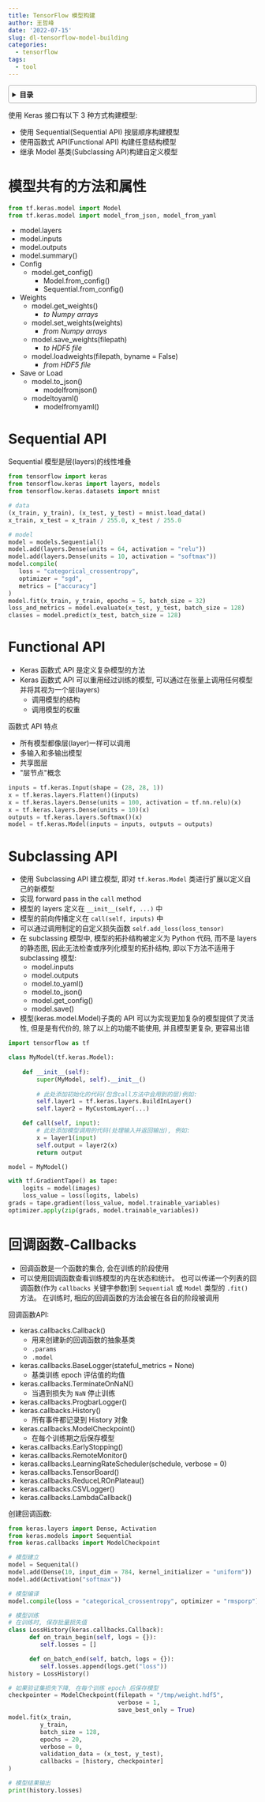 ```yaml
---
title: TensorFlow 模型构建
author: 王哲峰
date: '2022-07-15'
slug: dl-tensorflow-model-building
categories:
  - tensorflow
tags:
  - tool
---
```


<style>
details {
    border: 1px solid #aaa;
    border-radius: 4px;
    padding: .5em .5em 0;
}
summary {
    font-weight: bold;
    margin: -.5em -.5em 0;
    padding: .5em;
}
details[open] {
    padding: .5em;
}
details[open] summary {
    border-bottom: 1px solid #aaa;
    margin-bottom: .5em;
}
img {
    pointer-events: none;
}
</style>

<details><summary>目录</summary><p>

- [模型共有的方法和属性](#模型共有的方法和属性)
- [Sequential API](#sequential-api)
- [Functional API](#functional-api)
- [Subclassing API](#subclassing-api)
- [回调函数-Callbacks](#回调函数-callbacks)
</p></details><p></p>

使用 Keras 接口有以下 3 种方式构建模型:

* 使用 Sequential(Sequential API) 按层顺序构建模型
* 使用函数式 API(Functional API) 构建任意结构模型
* 继承 Model 基类(Subclassing API)构建自定义模型

# 模型共有的方法和属性

```python
from tf.keras.model import Model
from tf.keras.model import model_from_json, model_from_yaml
```

- model.layers
- model.inputs
- model.outputs
- model.summary()
- Config
   - model.get_config()
      - Model.from_config()
      - Sequential.from_config()
- Weights
   - model.get_weights()
      - *to Numpy arrays*
   - model.set_weights(weights)
      - *from Numpy arrays*
   - model.save_weights(filepath)
      - *to HDF5 file*
   - model.loadweights(filepath, byname = False)
      - *from HDF5 file*
- Save or Load
   - model.to_json()
      - modelfromjson()
   - modeltoyaml()
      - modelfromyaml()

# Sequential API

Sequential 模型是层(layers)的线性堆叠

```python
from tensorflow import keras
from tensorflow.keras import layers, models
from tensorflow.keras.datasets import mnist

# data
(x_train, y_train), (x_test, y_test) = mnist.load_data()
x_train, x_test = x_train / 255.0, x_test / 255.0

# model
model = models.Sequential()
model.add(layers.Dense(units = 64, activation = "relu"))
model.add(layers.Dense(units = 10, activation = "softmax"))
model.compile(
   loss = "categorical_crossentropy",
   optimizer = "sgd",
   metrics = ["accuracy"]
)
model.fit(x_train, y_train, epochs = 5, batch_size = 32)
loss_and_metrics = model.evaluate(x_test, y_test, batch_size = 128)
classes = model.predict(x_test, batch_size = 128)
```

# Functional API

* Keras 函数式 API 是定义复杂模型的方法
* Keras 函数式 API 可以重用经过训练的模型, 可以通过在张量上调用任何模型并将其视为一个层(layers)
  - 调用模型的结构
  - 调用模型的权重

函数式 API 特点

* 所有模型都像层(layer)一样可以调用
* 多输入和多输出模型
* 共享图层
* "层节点"概念


```python
inputs = tf.keras.Input(shape = (28, 28, 1))
x = tf.keras.layers.Flatten()(inputs)
x = tf.keras.layers.Dense(units = 100, activation = tf.nn.relu)(x)
x = tf.keras.layers.Dense(units = 10)(x)
outputs = tf.keras.layers.Softmax()(x)
model = tf.keras.Model(inputs = inputs, outputs = outputs)
```

# Subclassing API

- 使用 Subclassing API 建立模型, 即对 `tf.keras.Model` 类进行扩展以定义自己的新模型
- 实现 forward pass in the ``call`` method
- 模型的 layers 定义在 ``__init__(self, ...)`` 中
- 模型的前向传播定义在 ``call(self, inputs)`` 中
- 可以通过调用制定的自定义损失函数 ``self.add_loss(loss_tensor)``
- 在 subclassing 模型中, 模型的拓扑结构被定义为 Python 代码, 而不是 layers 的静态图, 
  因此无法检查或序列化模型的拓扑结构, 即以下方法不适用于 subclassing 模型:
   - model.inputs
   - model.outputs
   - model.to_yaml()
   - model.to_json()
   - model.get_config()
   - model.save()
- 模型(keras.model.Model)子类的 API 可以为实现更加复杂的模型提供了灵活性, 但是是有代价的, 除了以上的功能不能使用, 并且模型更复杂, 更容易出错


```python
import tensorflow as tf

class MyModel(tf.keras.Model):
    
    def __init__(self):
        super(MyModel, self).__init__()
        
        # 此处添加初始化的代码(包含call方法中会用到的层)例如:
        self.layer1 = tf.keras.layers.BuildInLayer()
        self.layer2 = MyCustomLayer(...)

    def call(self, input):
        # 此处添加模型调用的代码(处理输入并返回输出), 例如:
        x = layer1(input)
        self.output = layer2(x)
        return output

model = MyModel()

with tf.GradientTape() as tape:
    logits = model(images)
    loss_value = loss(logits, labels)
grads = tape.gradient(loss_value, model.trainable_variables)
optimizer.apply(zip(grads, model.trainable_variables))
```

# 回调函数-Callbacks

- 回调函数是一个函数的集合, 会在训练的阶段使用
- 可以使用回调函数查看训练模型的内在状态和统计。
  也可以传递一个列表的回调函数(作为 `callbacks` 关键字参数)到 `Sequential` 或 `Model` 类型的 `.fit()` 方法。
  在训练时, 相应的回调函数的方法会被在各自的阶段被调用

回调函数API:

- keras.callbacks.Callback()
   - 用来创建新的回调函数的抽象基类
   - `.params`
   - `.model`
- keras.callbacks.BaseLogger(stateful_metrics = None)
   - 基类训练 epoch 评估值的均值
- keras.callbacks.TerminateOnNaN()
   - 当遇到损失为 `NaN` 停止训练
- keras.callbacks.ProgbarLogger()
- keras.callbacks.History()
   - 所有事件都记录到 History 对象
- keras.callbacks.ModelCheckpoint()
   - 在每个训练期之后保存模型
- keras.callbacks.EarlyStopping()
- keras.callbacks.RemoteMonitor()
- keras.callbacks.LearningRateScheduler(schedule, verbose = 0)
- keras.callbacks.TensorBoard()
- keras.callbacks.ReduceLROnPlateau()
- keras.callbacks.CSVLogger()
- keras.callbacks.LambdaCallback()

创建回调函数:

```python
from keras.layers import Dense, Activation
from keras.models import Sequential
from keras.callbacks import ModelCheckpoint

# 模型建立
model = Sequenital()
model.add(Dense(10, input_dim = 784, kernel_initializer = "uniform"))
model.add(Activation("softmax"))

# 模型编译
model.compile(loss = "categorical_crossentropy", optimizer = "rmsporp")

# 模型训练
# 在训练时, 保存批量损失值
class LossHistory(keras.callbacks.Callback):
      def on_train_begin(self, logs = {}):
         self.losses = []

      def on_batch_end(self, batch, logs = {}):
         self.losses.append(logs.get("loss"))
history = LossHistory()

# 如果验证集损失下降, 在每个训练 epoch 后保存模型
checkpointer = ModelCheckpoint(filepath = "/tmp/weight.hdf5",
                               verbose = 1,
                               save_best_only = True)
model.fit(x_train, 
         y_train, 
         batch_size = 128, 
         epochs = 20, 
         verbose = 0,
         validation_data = (x_test, y_test), 
         callbacks = [history, checkpointer]
)

# 模型结果输出
print(history.losses)
```


